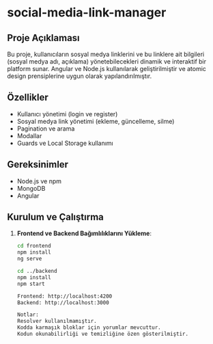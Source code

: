 # social-media-link-manager

## Proje Açıklaması

Bu proje, kullanıcıların sosyal medya linklerini ve bu linklere ait bilgileri (sosyal medya adı, açıklama) yönetebilecekleri dinamik ve interaktif bir platform sunar. Angular ve Node.js kullanılarak geliştirilmiştir ve atomic design prensiplerine uygun olarak yapılandırılmıştır.

## Özellikler

- Kullanıcı yönetimi (login ve register)
- Sosyal medya link yönetimi (ekleme, güncelleme, silme)
- Pagination ve arama
- Modallar
- Guards ve Local Storage kullanımı

## Gereksinimler

- Node.js ve npm
- MongoDB
- Angular

## Kurulum ve Çalıştırma

1. **Frontend ve Backend Bağımlılıklarını Yükleme**:

   ```bash
   cd frontend
   npm install
   ng serve

   cd ../backend
   npm install
   npm start

   Frontend: http://localhost:4200
   Backend: http://localhost:3000

   Notlar:
   Resolver kullanılmamıştır.
   Kodda karmaşık bloklar için yorumlar mevcuttur.
   Kodun okunabilirliği ve temizliğine özen gösterilmiştir.
   ```
